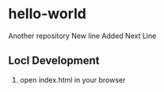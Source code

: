 # hello-world
Another repository
New line Added
Next Line


## Locl Development
1. open index.html in your browser
